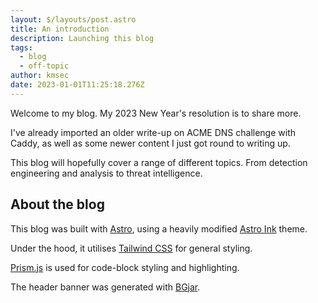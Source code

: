 ```yaml
---
layout: $/layouts/post.astro
title: An introduction
description: Launching this blog
tags:
  - blog
  - off-topic
author: kmsec
date: 2023-01-01T11:25:18.276Z
---
```


Welcome to my blog. My 2023 New Year's resolution is to share more.

I've already imported an older write-up on ACME DNS challenge with Caddy, as well as some newer content I just got round to writing up.

This blog will hopefully cover a range of different topics. From detection engineering and analysis to threat intelligence.

## About the blog
This blog was built with [Astro](https://astro.build/), using a heavily modified [Astro Ink](https://github.com/one-aalam/astro-ink) theme.

Under the hood, it utilises [Tailwind CSS](https://tailwindcss.com/) for general styling.

[Prism.js](https://prismjs.com/) is used for code-block styling and highlighting.

The header banner was generated with [BGjar](https://bgjar.com/).